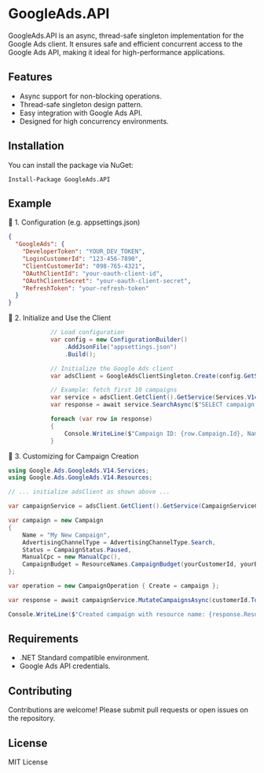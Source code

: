 # GoogleAds.API

GoogleAds.API is an async, thread-safe singleton implementation for the Google Ads client. It ensures safe and efficient concurrent access to the Google Ads API, making it ideal for high-performance applications.

## Features

- Async support for non-blocking operations.
- Thread-safe singleton design pattern.
- Easy integration with Google Ads API.
- Designed for high concurrency environments.

## Installation

You can install the package via NuGet:

```
Install-Package GoogleAds.API
```



## Example
🔧 1. Configuration (e.g. appsettings.json)
```json
{
  "GoogleAds": {
    "DeveloperToken": "YOUR_DEV_TOKEN",
    "LoginCustomerId": "123-456-7890",
    "ClientCustomerId": "098-765-4321",
    "OAuthClientId": "your-oauth-client-id",
    "OAuthClientSecret": "your-oauth-client-secret",
    "RefreshToken": "your-refresh-token"
  }
}
```

🚀 2. Initialize and Use the Client
```csharp
            // Load configuration
            var config = new ConfigurationBuilder()
                .AddJsonFile("appsettings.json")
                .Build();

            // Initialize the Google Ads client
            var adsClient = GoogleAdsClientSingleton.Create(config.GetSection("GoogleAds"));

            // Example: fetch first 10 campaigns
            var service = adsClient.GetClient().GetService(Services.V14.GoogleAdsService);
            var response = await service.SearchAsync($"SELECT campaign.id, campaign.name FROM campaign ORDER BY campaign.id LIMIT 10");

            foreach (var row in response)
            {
                Console.WriteLine($"Campaign ID: {row.Campaign.Id}, Name: {row.Campaign.Name}");
            }
```

🧩 3. Customizing for Campaign Creation
```csharp
using Google.Ads.GoogleAds.V14.Services;
using Google.Ads.GoogleAds.V14.Resources;

// ... initialize adsClient as shown above ...

var campaignService = adsClient.GetClient().GetService(CampaignServiceClient);

var campaign = new Campaign
{
    Name = "My New Campaign",
    AdvertisingChannelType = AdvertisingChannelType.Search,
    Status = CampaignStatus.Paused,
    ManualCpc = new ManualCpc(),
    CampaignBudget = ResourceNames.CampaignBudget(yourCustomerId, yourBudgetId)
};

var operation = new CampaignOperation { Create = campaign };

var response = await campaignService.MutateCampaignsAsync(customerId.ToString(), new[] { operation });

Console.WriteLine($"Created campaign with resource name: {response.Results[0].ResourceName}");
```
## Requirements

- .NET Standard compatible environment.
- Google Ads API credentials.

## Contributing

Contributions are welcome! Please submit pull requests or open issues on the repository.

## License

MIT License
